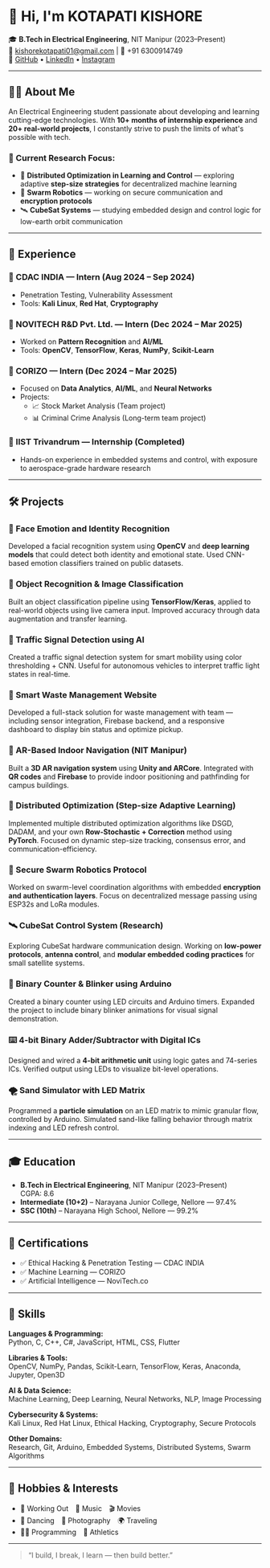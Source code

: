 # 👋 Hi, I'm KOTAPATI KISHORE

🎓 **B.Tech in Electrical Engineering**, NIT Manipur (2023–Present)  
📧 kishorekotapati01@gmail.com | 📱 +91 6300914749  
🔗 [GitHub](https://github.com/Kishore-Kotapati) • [LinkedIn](https://www.linkedin.com/in/kishore-kotapati-561569299) • [Instagram](https://www.instagram.com/i_.kishore._?igsh=MTRlazEycHJka2E0Mg==)

---

## 🧑‍💻 About Me

An Electrical Engineering student passionate about developing and learning cutting-edge technologies. With **10+ months of internship experience** and **20+ real-world projects**, I constantly strive to push the limits of what's possible with tech.

### 🧪 Current Research Focus:
- 🔁 **Distributed Optimization in Learning and Control** — exploring adaptive **step-size strategies** for decentralized machine learning
- 🔐 **Swarm Robotics** — working on secure communication and **encryption protocols**
- 🛰 **CubeSat Systems** — studying embedded design and control logic for low-earth orbit communication

---

## 🏢 Experience

### 🔹 CDAC INDIA — Intern (Aug 2024 – Sep 2024)
- Penetration Testing, Vulnerability Assessment
- Tools: **Kali Linux**, **Red Hat**, **Cryptography**

### 🔹 NOVITECH R&D Pvt. Ltd. — Intern (Dec 2024 – Mar 2025)
- Worked on **Pattern Recognition** and **AI/ML**
- Tools: **OpenCV**, **TensorFlow**, **Keras**, **NumPy**, **Scikit-Learn**

### 🔹 CORIZO — Intern (Dec 2024 – Mar 2025)
- Focused on **Data Analytics**, **AI/ML**, and **Neural Networks**
- Projects:
  - 📈 Stock Market Analysis (Team project)
  - 📊 Criminal Crime Analysis (Long-term team project)

### 🔹 IIST Trivandrum — Internship (Completed)
- Hands-on experience in embedded systems and control, with exposure to aerospace-grade hardware research

---

## 🛠 Projects

### 🧠 Face Emotion and Identity Recognition
Developed a facial recognition system using **OpenCV** and **deep learning models** that could detect both identity and emotional state. Used CNN-based emotion classifiers trained on public datasets.

### 🧩 Object Recognition & Image Classification
Built an object classification pipeline using **TensorFlow/Keras**, applied to real-world objects using live camera input. Improved accuracy through data augmentation and transfer learning.

### 🚦 Traffic Signal Detection using AI
Created a traffic signal detection system for smart mobility using color thresholding + CNN. Useful for autonomous vehicles to interpret traffic light states in real-time.

### 📱 Smart Waste Management Website
Developed a full-stack solution for waste management with team — including sensor integration, Firebase backend, and a responsive dashboard to display bin status and optimize pickup.

### 🧭 AR-Based Indoor Navigation (NIT Manipur)
Built a **3D AR navigation system** using **Unity and ARCore**. Integrated with **QR codes** and **Firebase** to provide indoor positioning and pathfinding for campus buildings.

### 🔁 Distributed Optimization (Step-size Adaptive Learning)
Implemented multiple distributed optimization algorithms like DSGD, DADAM, and your own **Row-Stochastic + Correction** method using **PyTorch**. Focused on dynamic step-size tracking, consensus error, and communication-efficiency.

### 🔐 Secure Swarm Robotics Protocol
Worked on swarm-level coordination algorithms with embedded **encryption and authentication layers**. Focus on decentralized message passing using ESP32s and LoRa modules.

### 🛰 CubeSat Control System (Research)
Exploring CubeSat hardware communication design. Working on **low-power protocols**, **antenna control**, and **modular embedded coding practices** for small satellite systems.

### 🔢 Binary Counter & Blinker using Arduino
Created a binary counter using LED circuits and Arduino timers. Expanded the project to include binary blinker animations for visual signal demonstration.

### ⌨️ 4-bit Binary Adder/Subtractor with Digital ICs
Designed and wired a **4-bit arithmetic unit** using logic gates and 74-series ICs. Verified output using LEDs to visualize bit-level operations.

### 🌪 Sand Simulator with LED Matrix
Programmed a **particle simulation** on an LED matrix to mimic granular flow, controlled by Arduino. Simulated sand-like falling behavior through matrix indexing and LED refresh control.

---

## 🎓 Education

- **B.Tech in Electrical Engineering**, NIT Manipur (2023–Present)  
  CGPA: 8.6  
- **Intermediate (10+2)** – Narayana Junior College, Nellore — 97.4%  
- **SSC (10th)** – Narayana High School, Nellore — 99.2%

---

## 📜 Certifications

- ✅ Ethical Hacking & Penetration Testing — CDAC INDIA  
- ✅ Machine Learning — CORIZO  
- ✅ Artificial Intelligence — NoviTech.co

---

## 🧠 Skills

**Languages & Programming:**  
Python, C, C++, C#, JavaScript, HTML, CSS, Flutter

**Libraries & Tools:**  
OpenCV, NumPy, Pandas, Scikit-Learn, TensorFlow, Keras, Anaconda, Jupyter, Open3D

**AI & Data Science:**  
Machine Learning, Deep Learning, Neural Networks, NLP, Image Processing

**Cybersecurity & Systems:**  
Kali Linux, Red Hat Linux, Ethical Hacking, Cryptography, Secure Protocols

**Other Domains:**  
Research, Git, Arduino, Embedded Systems, Distributed Systems, Swarm Algorithms

---

## 🎯 Hobbies & Interests

- 💪 Working Out 🎵 Music 🎬 Movies  
- 🕺 Dancing 📸 Photography 🌍 Traveling  
- 🧑‍💻 Programming 🏃 Athletics

---

> “I build, I break, I learn — then build better.”